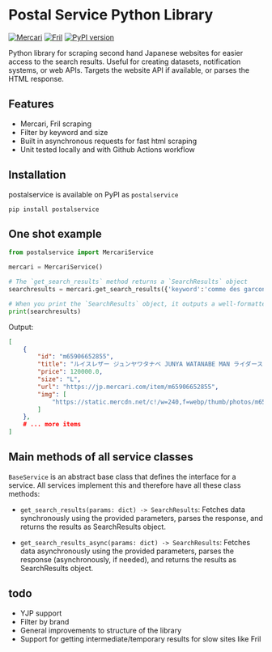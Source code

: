 # Postal Service Python Library
[![Mercari](https://github.com/apmnt/postalservice_python/actions/workflows/mercari_tests.yml/badge.svg)](https://github.com/apmnt/postalservice_python/actions/workflows/mercari_tests.yml)
[![Fril](https://github.com/apmnt/postalservice_python/actions/workflows/fril_tests.yml/badge.svg)](https://github.com/apmnt/postalservice_python/actions/workflows/fril_tests.yml)
[![PyPI version](https://badge.fury.io/py/postalservice.svg)](https://badge.fury.io/py/postalservice)

Python library for scraping second hand Japanese websites for easier access to the search results. Useful for creating datasets, notification systems, or web APIs. Targets the website API if available, or parses the HTML response.

## Features

- Mercari, Fril scraping
- Filter by keyword and size
- Built in asynchronous requests for fast html scraping
- Unit tested locally and with Github Actions workflow

## Installation
postalservice is available on PyPI as `postalservice`
```
pip install postalservice
```

## One shot example

```python
from postalservice import MercariService

mercari = MercariService()

# The `get_search_results` method returns a `SearchResults` object
searchresults = mercari.get_search_results({'keyword':'comme des garcons', 'size':'XL'})

# When you print the `SearchResults` object, it outputs a well-formatted JSON string
print(searchresults)
```
Output:
```json
[
    {
        "id": "m65906652855",
        "title": "ルイスレザー ジュンヤワタナベ JUNYA WATANABE MAN ライダース",
        "price": 120000.0,
        "size": "L",
        "url": "https://jp.mercari.com/item/m65906652855",
        "img": [
            "https://static.mercdn.net/c!/w=240,f=webp/thumb/photos/m65906652855_1.jpg?1705291813"
        ]
    },
    # ... more items
]
```

## Main methods of all service classes

`BaseService` is an abstract base class that defines the interface for a service. All services implement this and therefore have all these class methods:

- `get_search_results(params: dict) -> SearchResults`: Fetches data synchronously using the provided parameters, parses the response, and returns the results as SearchResults object.

- `get_search_results_async(params: dict) -> SearchResults`: Fetches data asynchronously using the provided parameters, parses the response (asynchronously, if needed), and returns the results as SearchResults object. 

## todo
- YJP support
- Filter by brand
- General improvements to structure of the library
- Support for getting intermediate/temporary results for slow sites like Fril